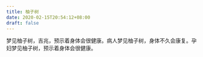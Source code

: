 ```yaml
---
title: 柚子树
date: 2020-02-15T20:54:12+08:00
draft: false
---
```


梦见柚子树，吉兆，预示着身体会很健康。病人梦见柚子树，身体不久会康复。孕妇梦见柚子树，预示着身体会很健康。